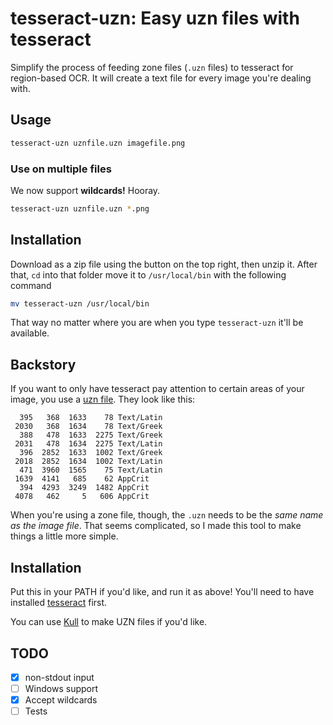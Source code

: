 # tesseract-uzn: Easy uzn files with tesseract

Simplify the process of feeding zone files (`.uzn` files) to tesseract for region-based OCR. It will create a text file for every image you're dealing with.

## Usage

```bash
tesseract-uzn uznfile.uzn imagefile.png
```

### Use on multiple files

We now support **wildcards!** Hooray.

```bash
tesseract-uzn uznfile.uzn *.png
```

## Installation

Download as a zip file using the button on the top right, then unzip it. After that, `cd` into that folder move it to `/usr/local/bin` with the following command

```bash
mv tesseract-uzn /usr/local/bin
```

That way no matter where you are when you type `tesseract-uzn` it'll be available.

## Backstory

If you want to only have tesseract pay attention to certain areas of your image, you use a [uzn file](https://github.com/OpenGreekAndLatin/greek-dev/wiki/uzn-format). They look like this:

```
  395   368  1633    78 Text/Latin
 2030   368  1634    78 Text/Greek
  388   478  1633  2275 Text/Greek
 2031   478  1634  2275 Text/Latin
  396  2852  1633  1002 Text/Greek
 2018  2852  1634  1002 Text/Latin
  471  3960  1565    75 Text/Latin
 1639  4141   685    62 AppCrit
  394  4293  3249  1482 AppCrit
 4078   462     5   606 AppCrit
```

When you're using a zone file, though, the `.uzn` needs to be the *same name as the image file*. That seems complicated, so I made this tool to make things a little more simple.

## Installation

Put this in your PATH if you'd like, and run it as above! You'll need to have installed [tesseract](https://github.com/tesseract-ocr/tesseract) first.

You can use [Kull](https://jsoma.github.io/kull/) to make UZN files if you'd like.

## TODO

* [X] non-stdout input
* [ ] Windows support
* [X] Accept wildcards
* [ ] Tests
